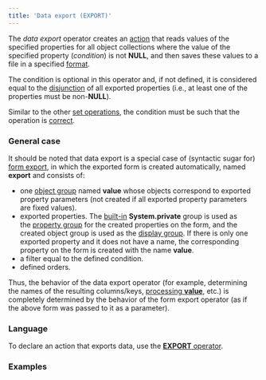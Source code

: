 ```yaml
---
title: 'Data export (EXPORT)'
---
```


The *data export* operator creates an [action](Actions.md) that reads values of the specified properties for all object collections where the value of the specified property (*condition*) is not **NULL**, and then saves these values to a file in a specified [format](Structured_view.md). 

The condition is optional in this operator and, if not defined, it is considered equal to the [disjunction](Logical_operators_AND_OR_NOT_XOR.md) of all exported properties (i.e., at least one of the properties must be non-**NULL**). 

Similar to the other [set operations](Set_operations.md), the condition must be such that the operation is [correct](Set_operations.md).

### General case

It should be noted that data export is a special case of (syntactic sugar for) [form export](In_a_structured_view_EXPORT_IMPORT.md), in which the exported form is created automatically, named **export** and consists of:

-   one [object group](Form_structure.md#objects) named **value** whose objects correspond to exported property parameters (not created if all exported property parameters are fixed values).
-   exported properties. The [built-in](Groups_of_properties_and_actions.md#builtin-property-groups) **System.private** group is used as the [property group](Form_structure.md#propertygroup-broken) for the created properties on the form, and the created object group is used as the [display group](Form_structure.md#drawgroup-broken). If there is only one exported property and it does not have a name, the corresponding property on the form is created with the name **value**.
-   a filter equal to the defined condition.
-   defined orders.

Thus, the behavior of the data export operator (for example, determining the names of the resulting columns/keys, [processing **value**](Structured_view.md#predefined-value), etc.) is completely determined by the behavior of the form export operator (as if the above form was passed to it as a parameter).

### Language

To declare an action that exports data, use the [**EXPORT** operator](EXPORT_operator.md).

### Examples



  

